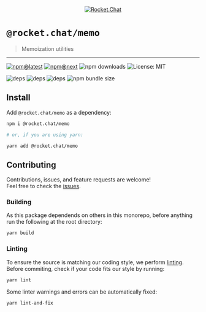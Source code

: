 <!--header-->

<p align="center">
  <a href="https://rocket.chat" title="Rocket.Chat">
    <img src="https://github.com/RocketChat/Rocket.Chat.Artwork/raw/master/Logos/2020/png/logo-horizontal-red.png" alt="Rocket.Chat" />
  </a>
</p>

# `@rocket.chat/memo`

> Memoization utilities

---

[![npm@latest](https://img.shields.io/npm/v/@rocket.chat/memo/latest?style=flat-square)](https://www.npmjs.com/package/@rocket.chat/memo/v/latest) [![npm@next](https://img.shields.io/npm/v/@rocket.chat/memo/next?style=flat-square)](https://www.npmjs.com/package/@rocket.chat/memo/v/next) ![npm downloads](https://img.shields.io/npm/dw/@rocket.chat/memo?style=flat-square) ![License: MIT](https://img.shields.io/npm/l/@rocket.chat/memo?style=flat-square)

![deps](https://img.shields.io/librariesio/release/npm/@rocket.chat/memo?style=flat-square) ![deps](https://img.shields.io/librariesio/release/npm/@rocket.chat/memo?style=flat-square) ![deps](https://img.shields.io/librariesio/release/npm/@rocket.chat/memo?style=flat-square) ![npm bundle size](https://img.shields.io/bundlephobia/min/@rocket.chat/memo?style=flat-square)

<!--/header-->

## Install

<!--install-->

Add `@rocket.chat/memo` as a dependency:

```sh
npm i @rocket.chat/memo

# or, if you are using yarn:

yarn add @rocket.chat/memo
```

<!--/install-->

## Contributing

<!--contributing(msg)-->

Contributions, issues, and feature requests are welcome!<br />
Feel free to check the [issues](https://github.com/RocketChat/fuselage/issues).

<!--/contributing(msg)-->

### Building

As this package dependends on others in this monorepo, before anything run the following at the root directory:

<!--yarn(build)-->

```sh
yarn build
```

<!--/yarn(build)-->

### Linting

To ensure the source is matching our coding style, we perform [linting](<https://en.wikipedia.org/wiki/Lint_(software)>).
Before commiting, check if your code fits our style by running:

<!--yarn(lint)-->

```sh
yarn lint
```

<!--/yarn(lint)-->

Some linter warnings and errors can be automatically fixed:

<!--yarn(lint-and-fix)-->

```sh
yarn lint-and-fix
```

<!--/yarn(lint-and-fix)-->
